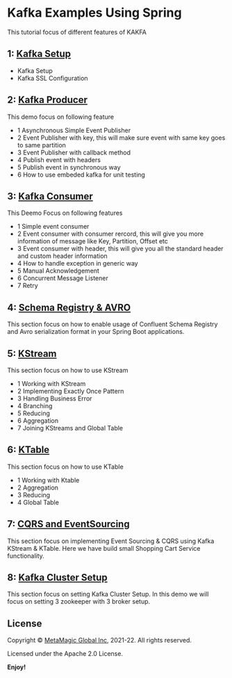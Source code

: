 # Kafka Examples Using Spring

This tutorial focus of different features of KAKFA

## 1: [Kafka Setup](https://github.com/MetaArivu/spring-kaka-examples/tree/main/01-kafka-setup)
   - Kafka Setup
   - Kafka SSL Configuration 

## 2: [Kafka Producer](https://github.com/MetaArivu/spring-kaka-examples/tree/main/02-spring-kafka-producer)
  This demo focus on following feature
- 1 Asynchronous Simple Event Publisher
- 2 Event Publisher with key, this will  make sure event with same key goes to same partition
- 3 Event Publisher with callback method
- 4 Publish event with headers
- 5 Publish event in synchronous way
- 6 How to use embeded kafka for unit testing

## 3: [Kafka Consumer](https://github.com/MetaArivu/spring-kaka-examples/tree/main/03-spring-kafka-consumer)
This Deemo Focus on following features
- 1 Simple event consumer
- 2 Event consumer with consumer rercord, this will give you more information of message like Key, Partition, Offset etc
- 3 Event consumer with header, this will give you all the standard header and custom header information
- 4 How to handle exception in generic way
- 5 Manual Acknowledgement 
- 6 Concurrent Message Listener
- 7 Retry

## 4: [Schema Registry & AVRO](https://github.com/MetaArivu/spring-kaka-examples/tree/main/04-schema-registry-with-avro)
This section focus on how to enable usage of Confluent Schema Registry and Avro serialization format in your Spring Boot applications.

## 5: [KStream](https://github.com/MetaArivu/spring-kaka-examples/tree/main/05-kafka-streams-demo)
This section focus on how to use KStream
- 1 Working with KStream
- 2 Implementing Exactly Once Pattern
- 3 Handling Business Error
- 4 Branching
- 5 Reducing
- 6 Aggregation
- 7 Joining KStreams and Global Table

## 6: [KTable](https://github.com/MetaArivu/spring-kaka-examples/tree/main/06-kafka-ktable-demo)
This section focus on how to use KTable
- 1 Working with Ktable
- 2 Aggregation
- 3 Reducing
- 4 Global Table

## 7: [CQRS and EventSourcing](https://github.com/MetaArivu/spring-kaka-examples/tree/main/07-shopping-cart-cqrs-es)
This section focus on implementing Event Sourcing & CQRS using Kafka KStream & KTable. Here we have build small Shopping Cart Service functionality. 

## 8: [Kafka Cluster Setup](https://github.com/MetaArivu/Kafka-examples/tree/main/08-cluster-setup)
This section focus on setting Kafka Cluster Setup. In this demo we will focus on setting 3 zookeeper with 3 broker setup.

## License  

Copyright © [MetaMagic Global Inc](http://www.metamagicglobal.com/), 2021-22.  All rights reserved.

Licensed under the Apache 2.0 License.

**Enjoy!**
